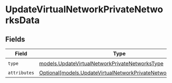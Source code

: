 # UpdateVirtualNetworkPrivateNetworksData


## Fields

| Field                                                                                                                        | Type                                                                                                                         | Required                                                                                                                     | Description                                                                                                                  |
| ---------------------------------------------------------------------------------------------------------------------------- | ---------------------------------------------------------------------------------------------------------------------------- | ---------------------------------------------------------------------------------------------------------------------------- | ---------------------------------------------------------------------------------------------------------------------------- |
| `type`                                                                                                                       | [models.UpdateVirtualNetworkPrivateNetworksType](../models/updatevirtualnetworkprivatenetworkstype.md)                       | :heavy_check_mark:                                                                                                           | N/A                                                                                                                          |
| `attributes`                                                                                                                 | [Optional[models.UpdateVirtualNetworkPrivateNetworksAttributes]](../models/updatevirtualnetworkprivatenetworksattributes.md) | :heavy_minus_sign:                                                                                                           | N/A                                                                                                                          |